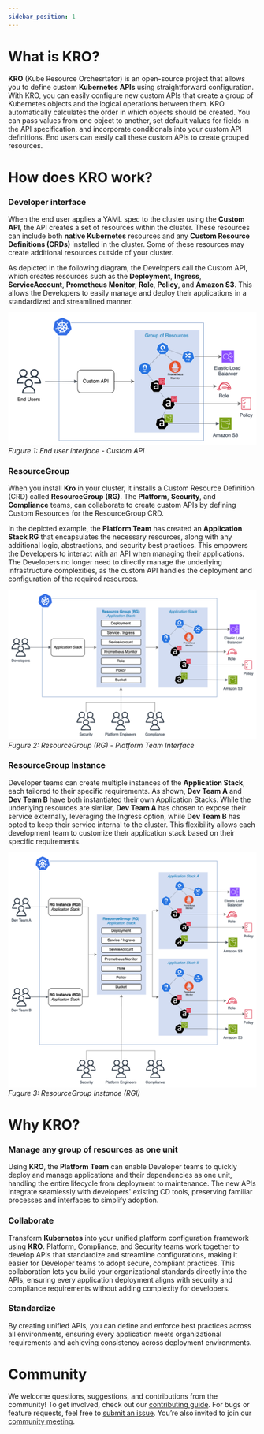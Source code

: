 ```yaml
---
sidebar_position: 1
---
```


# What is KRO?

**KRO** (Kube Resource Orchesrtator) is an open-source project that allows you
to define custom **Kubernetes APIs** using straightforward configuration. With
KRO, you can easily configure new custom APIs that create a group of Kubernetes
objects and the logical operations between them. KRO automatically calculates
the order in which objects should be created. You can pass values from one
object to another, set default values for fields in the API specification, and
incorporate conditionals into your custom API definitions. End users can easily
call these custom APIs to create grouped resources.

# How does KRO work?

### Developer interface

When the end user applies a YAML spec to the cluster using the **Custom API**,
the API creates a set of resources within the cluster. These resources can
include both **native Kubernetes** resources and any **Custom Resource
Definitions (CRDs)** installed in the cluster. Some of these resources may
create additional resources outside of your cluster.

As depicted in the following diagram, the Developers call the Custom API, which
creates resources such as the **Deployment**, **Ingress**, **ServiceAccount**,
**Prometheus Monitor**, **Role**, **Policy**, and **Amazon S3**. This allows the
Developers to easily manage and deploy their applications in a standardized and
streamlined manner.

![End user interface - Custom API](../../../images/architecture-diagrams/KRO-Dev-Interface.png)
_Fugure 1: End user interface - Custom API_

### ResourceGroup

When you install **Kro** in your cluster, it installs a Custom Resource
Definition (CRD) called **ResourceGroup (RG)**. The **Platform**, **Security**,
and **Compliance** teams, can collaborate to create custom APIs by defining
Custom Resources for the ResourceGroup CRD.

In the depicted example, the **Platform Team** has created an **Application
Stack RG** that encapsulates the necessary resources, along with any additional
logic, abstractions, and security best practices. This empowers the Developers
to interact with an API when managing their applications. The Developers no
longer need to directly manage the underlying infrastructure complexities, as
the custom API handles the deployment and configuration of the required
resources.

![Platform Team Interface](../../../images/architecture-diagrams/KRO-Platform-Team.png)
_Fugure 2: ResourceGroup (RG) - Platform Team Interface_

### ResourceGroup Instance

Developer teams can create multiple instances of the **Application Stack**, each
tailored to their specific requirements. As shown, **Dev Team A** and **Dev Team
B** have both instantiated their own Application Stacks. While the underlying
resources are similar, **Dev Team A** has chosen to expose their service
externally, leveraging the Ingress option, while **Dev Team B** has opted to
keep their service internal to the cluster. This flexibility allows each
development team to customize their application stack based on their specific
requirements.

![ResourceGroup Instance](../../../images/architecture-diagrams/KRO-Instance.png)
_Fugure 3: ResourceGroup Instance (RGI)_

# Why KRO?

### Manage any group of resources as one unit

Using **KRO**, the **Platform Team** can enable Developer teams to quickly
deploy and manage applications and their dependencies as one unit, handling the
entire lifecycle from deployment to maintenance. The new APIs integrate
seamlessly with developers' existing CD tools, preserving familiar processes and
interfaces to simplify adoption.

### Collaborate

Transform **Kubernetes** into your unified platform configuration framework
using **KRO**. Platform, Compliance, and Security teams work together to develop
APIs that standardize and streamline configurations, making it easier for
Developer teams to adopt secure, compliant practices. This collaboration lets
you build your organizational standards directly into the APIs, ensuring every
application deployment aligns with security and compliance requirements without
adding complexity for developers.

### Standardize

By creating unified APIs, you can define and enforce best practices across all
environments, ensuring every application meets organizational requirements and
achieving consistency across deployment environments.

# Community

We welcome questions, suggestions, and contributions from the community! To get
involved, check out our
[contributing guide](https://github.com/awslabs/kro/blob/main/CONTRIBUTING.md).
For bugs or feature requests, feel free to
[submit an issue](https://github.com/awslabs/kro/issues). You’re also invited to
join our
[community meeting](https://github.com/awslabs/kro?tab=readme-ov-file#kro).
